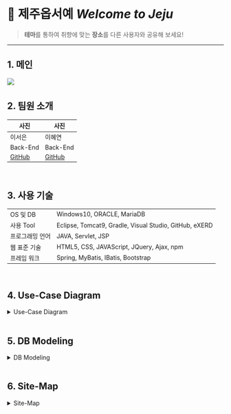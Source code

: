 # 🌊 제주옵서예 *Welcome to Jeju*

> **테마**를 통하여 취향에 맞는 **장소**를 다른 사용자와 공유해 보세요!
<hr>

## 1. 메인

<img src=/app-server/docs/wtj/main.gif>
<br>

## 2. 팀원 소개

|사진|사진|
|---|---|
|이서은|이혜연|
|Back-End|Back-End|
|[GitHub](https://github.com/leeseoeun)|[GitHub](https://github.com/lee-hyeyeon)|
<br>

## 3. 사용 기술

|||
|---|---|
|OS 및 DB|Windows10, ORACLE, MariaDB|
|사용 Tool|Eclipse, Tomcat9, Gradle, Visual Studio, GitHub, eXERD|
|프로그래밍 언어|JAVA, Servlet, JSP|
|웹 표준 기술|HTML5, CSS, JAVAScript, JQuery, Ajax, npm|
|프레임 워크|Spring, MyBatis, IBatis, Bootstrap|
<br>

## 4. Use-Case Diagram
<details>
<summary>Use-Case Diagram</summary>
<img src=https://github.com/lee-hyeyeon/Welcome-to-Jeju/blob/main/app-server/docs/wtj-usecase-diagram/usecase-diagram_1.png?raw=true>
<img src=/app-server/docs/wtj-usecase-diagram/usecase-diagram_2.png>
</details>
<br>

## 5. DB Modeling
<details>
<summary>DB Modeling</summary>
<img src=/app-server/docs/wtj-dbmodel/wtj-db-modeling.PNG>
</details>
<br>

## 6. Site-Map
<details>
<summary>Site-Map</summary>
<img src=/app-server/docs/wtj-sitemap/sitemap.jpg>
</details>

